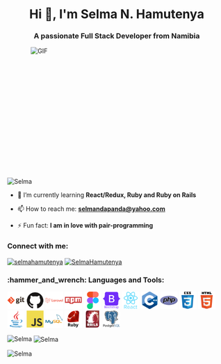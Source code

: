 <h1 align="center">Hi 👋, I'm Selma N. Hamutenya</h1>
<h3 align="center">A passionate Full Stack Developer from Namibia</h3>
<img align="right" alt="GIF" src="https://res.cloudinary.com/practicaldev/image/fetch/s--O0u1bNHs--/c_limit%2Cf_auto%2Cfl_progressive%2Cq_66%2Cw_880/https://miro.medium.com/max/1400/0%2APXf5ge7QCN9Ga_CL.gif" raw="true" width="450" height="300" />
<p align="left"> <img src="https://komarev.com/ghpvc/?username=SelmaNdapanda&label=Profile%20views&color=0e75b6&style=flat" alt="Selma" /> </p>

- 🌱 I’m currently learning **React/Redux, Ruby and Ruby on Rails**

- 📫 How to reach me: **selmandapanda@yahoo.com**

- ⚡ Fun fact: **I am in love with pair-programming**

<h3 align="left">Connect with me:</h3>
<p align="left">
<a href="https://twitter.com/sellohBlaq" target="blank"><img align="center" src="https://raw.githubusercontent.com/rahuldkjain/github-profile-readme-generator/master/src/images/icons/Social/twitter.svg" alt="selmahamutenya" height="30" width="40" /></a>
<a href="https://www.linkedin.com/in/selma-hamutenya/" target="blank"><img align="center" src="https://raw.githubusercontent.com/rahuldkjain/github-profile-readme-generator/master/src/images/icons/Social/linked-in-alt.svg" alt="SelmaHamutenya" height="20" width="30" /></a>
</p>

<h3 align="left">:hammer_and_wrench: Languages and Tools:</h3>
<p align="left">
<img src="https://github.com/devicons/devicon/blob/master/icons/git/git-original-wordmark.svg" title="Git" **alt="Git" width="40" height="40"/>
<img src="https://github.com/devicons/devicon/blob/master/icons/github/github-original.svg" title="Github" **alt="Git" width="40" height="40"/>
<img src="https://raw.githubusercontent.com/devicons/devicon/master/icons/laravel/laravel-original-wordmark.svg" alt="laravel" width="40" height="40"/>
<img src="https://github.com/devicons/devicon/blob/master/icons/npm/npm-original-wordmark.svg" title="npm" **alt="npm" width="40" height="40"/
<img src="https://github.com/devicons/devicon/blob/master/icons/eslint/eslint-original.svg" title="ESLINT" **alt="linter" width="40" height="40"/>
<img src="https://github.com/devicons/devicon/blob/master/icons/figma/figma-original.svg" title="figma" **alt="figma" width="40" height="40"/>
<img src="https://raw.githubusercontent.com/devicons/devicon/master/icons/bootstrap/bootstrap-plain-wordmark.svg" alt="bootstrap" width="40" height="40"/> 
<img src="https://github.com/devicons/devicon/blob/master/icons/react/react-original-wordmark.svg" title="React" alt="React" width="40" height="40"/>
<img src="https://raw.githubusercontent.com/devicons/devicon/master/icons/cplusplus/cplusplus-original.svg" alt="cplusplus" width="40" height="40"/>
<img src="https://raw.githubusercontent.com/devicons/devicon/master/icons/php/php-original.svg" alt="php" width="40" height="40"/>
<img src="https://raw.githubusercontent.com/devicons/devicon/master/icons/css3/css3-original-wordmark.svg" alt="css3" width="40" height="40"/>
<img src="https://raw.githubusercontent.com/devicons/devicon/master/icons/html5/html5-original-wordmark.svg" alt="html5" width="40" height="40"/>
<img src="https://raw.githubusercontent.com/devicons/devicon/master/icons/java/java-original.svg" alt="java" width="40" height="40"/>
<img src="https://raw.githubusercontent.com/devicons/devicon/master/icons/javascript/javascript-original.svg" alt="javascript" width="40" height="40"/>
<img src="https://raw.githubusercontent.com/devicons/devicon/master/icons/mysql/mysql-original-wordmark.svg" alt="mysql" width="40" height="40"/>
<img src="https://raw.githubusercontent.com/devicons/devicon/master/icons/ruby/ruby-original-wordmark.svg" alt="ruby" width="40" height="40"/>
<img src="https://raw.githubusercontent.com/devicons/devicon/master/icons/rails/rails-original-wordmark.svg" alt="ruby" width="40" height="40"/>
<img src="https://raw.githubusercontent.com/devicons/devicon/master/icons/postgresql/postgresql-original-wordmark.svg" alt="ruby" width="40" height="40"/></p>


<p><img align="left" src="https://github-readme-stats.vercel.app/api/top-langs?username=SelmaNdapanda&show_icons=true&locale=en&layout=compact" alt="Selma" /></p>

<p>&nbsp;<img align="center" src="https://github-readme-stats.vercel.app/api?username=SelmaNdapanda&show_icons=true&locale=en" alt="Selma" /></p>

<p><img align="center" src="https://github-readme-streak-stats.herokuapp.com/?user=SelmaNdapanda&" alt="Selma" /></p>
